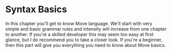 # Syntax Basics

In this chapter you'll get to know Move language. We'll start with very simple and basic grammar rules and intensity will increase from one chapter to another. If you're a skilled developer this may seem too easy at first glance, but I do recommend you to take a closer look. If you're a beginner, then this part will give you everything you need to know about Move basics.
